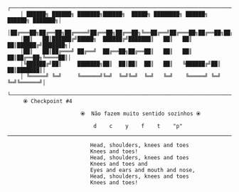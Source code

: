         ┌───────────────────────────────────────────────────────────────────────────┐
        │ ██████╗ ██████╗ ███████╗██████╗  █████╗ ████████╗ ██████╗ ██████╗ ███████╗│
        │██╔═══██╗██╔══██╗██╔════╝██╔══██╗██╔══██╗╚══██╔══╝██╔═══██╗██╔══██╗██╔════╝│
        │██║   ██║██████╔╝█████╗  ██████╔╝███████║   ██║   ██║   ██║██████╔╝███████╗│
        │██║   ██║██╔═══╝ ██╔══╝  ██╔══██╗██╔══██║   ██║   ██║   ██║██╔══██╗╚════██║│
        │╚██████╔╝██║     ███████╗██║  ██║██║  ██║   ██║   ╚██████╔╝██║  ██║███████║│
        │ ╚═════╝ ╚═╝     ╚══════╝╚═╝  ╚═╝╚═╝  ╚═╝   ╚═╝    ╚═════╝ ╚═╝  ╚═╝╚══════╝│
        └───────────────────────────────────────────────────────────────────────────┘
         ⦿ Checkpoint #4  

                           ⦿  Não fazem muito sentido sozinhos ⦿  

                               d    c    y    f    t    "p"

----------------------------------------------------------------------------------------------

                              Head, shoulders, knees and toes
                              Knees and toes!
                              Head, shoulders, knees and toes
                              Knees and toes and 
                              Eyes and ears and mouth and nose,
                              Head, shoulders, knees and toes
                              Knees and toes!
